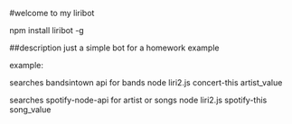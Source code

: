#welcome to my liribot

npm install liribot -g

##description
just a simple bot for a homework example

example:

searches bandsintown api for bands
node liri2.js concert-this artist_value

searches spotify-node-api for artist or songs
node liri2.js spotify-this song_value
